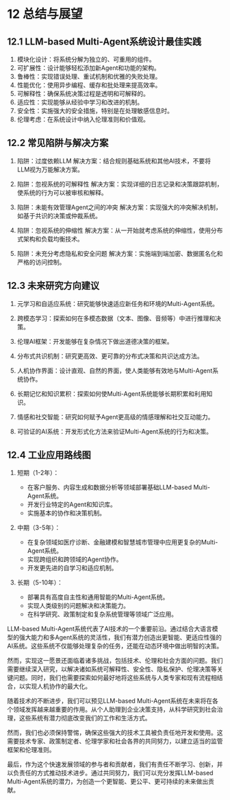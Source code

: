 
# 12 总结与展望

## 12.1 LLM-based Multi-Agent系统设计最佳实践

1. 模块化设计：将系统分解为独立的、可重用的组件。
2. 可扩展性：设计能够轻松添加新Agent和功能的架构。
3. 鲁棒性：实现错误处理、重试机制和优雅的失败处理。
4. 性能优化：使用异步编程、缓存和批处理来提高效率。
5. 可解释性：确保系统决策过程是透明和可解释的。
6. 适应性：实现能够从经验中学习和改进的机制。
7. 安全性：实施强大的安全措施，特别是在处理敏感信息时。
8. 伦理考虑：在系统设计中纳入伦理准则和价值观。

## 12.2 常见陷阱与解决方案

1. 陷阱：过度依赖LLM
   解决方案：结合规则基础系统和其他AI技术，不要将LLM视为万能解决方案。

2. 陷阱：忽视系统的可解释性
   解决方案：实现详细的日志记录和决策跟踪机制，使系统的行为可以被审核和解释。

3. 陷阱：未能有效管理Agent之间的冲突
   解决方案：实现强大的冲突解决机制，如基于共识的决策或仲裁系统。

4. 陷阱：忽视系统的伸缩性
   解决方案：从一开始就考虑系统的伸缩性，使用分布式架构和负载均衡技术。

5. 陷阱：未充分考虑隐私和安全问题
   解决方案：实施端到端加密、数据匿名化和严格的访问控制。

## 12.3 未来研究方向建议

1. 元学习和自适应系统：研究能够快速适应新任务和环境的Multi-Agent系统。

2. 跨模态学习：探索如何在多模态数据（文本、图像、音频等）中进行推理和决策。

3. 伦理AI框架：开发能够在复杂情况下做出道德决策的框架。

4. 分布式共识机制：研究更高效、更可靠的分布式决策和共识达成方法。

5. 人机协作界面：设计直观、自然的界面，使人类能够有效地与Multi-Agent系统协作。

6. 长期记忆和知识累积：探索如何使Multi-Agent系统能够长期积累和利用知识。

7. 情感和社交智能：研究如何赋予Agent更高级的情感理解和社交互动能力。

8. 可验证的AI系统：开发形式化方法来验证Multi-Agent系统的行为和决策。

## 12.4 工业应用路线图

1. 短期（1-2年）：
    - 在客户服务、内容生成和数据分析等领域部署基础LLM-based Multi-Agent系统。
    - 开发行业特定的Agent和知识库。
    - 实施基本的协作和决策机制。

2. 中期（3-5年）：
    - 在复杂领域如医疗诊断、金融建模和智慧城市管理中应用更复杂的Multi-Agent系统。
    - 实现跨组织和跨领域的Agent协作。
    - 开发更先进的自学习和适应机制。

3. 长期（5-10年）：
    - 部署具有高度自主性和通用智能的Multi-Agent系统。
    - 实现人类级别的问题解决和决策能力。
    - 在科学研究、政策制定和复杂系统管理等领域广泛应用。

LLM-based Multi-Agent系统代表了AI技术的一个重要前沿。通过结合大语言模型的强大能力和多Agent系统的灵活性，我们有潜力创造出更智能、更适应性强的AI系统。这些系统不仅能够处理复杂的任务，还能在动态环境中做出明智的决策。

然而，实现这一愿景还面临着诸多挑战，包括技术、伦理和社会方面的问题。我们需要继续深入研究，以解决诸如系统可解释性、安全性、隐私保护、伦理决策等关键问题。同时，我们也需要探索如何最好地将这些系统与人类专家和现有流程相结合，以实现人机协作的最大化。

随着技术的不断进步，我们可以预见LLM-based Multi-Agent系统在未来将在各个领域发挥越来越重要的作用。从个人助理到企业决策支持，从科学研究到社会治理，这些系统有潜力彻底改变我们的工作和生活方式。

然而，我们也必须保持警惕，确保这些强大的技术工具被负责任地开发和使用。这需要技术专家、政策制定者、伦理学家和社会各界的共同努力，以建立适当的监管框架和伦理准则。

最后，作为这个快速发展领域的参与者和贡献者，我们有责任不断学习、创新，并以负责任的方式推动技术进步。通过共同努力，我们可以充分发挥LLM-based Multi-Agent系统的潜力，为创造一个更智能、更公平、更可持续的未来做出贡献。
